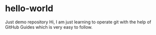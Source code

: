 # hello-world
Just demo repository
Hi, I am just learning to operate git with
the help of GitHub Guides which is very easy to 
follow.
